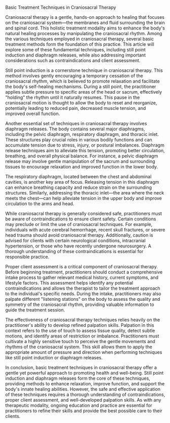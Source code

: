 Basic Treatment Techniques in Craniosacral Therapy

Craniosacral therapy is a gentle, hands-on approach to healing that focuses on the craniosacral system—the membranes and fluid surrounding the brain and spinal cord. This holistic treatment modality aims to enhance the body's natural healing processes by manipulating the craniosacral rhythm. Among the various techniques employed in craniosacral therapy, several basic treatment methods form the foundation of this practice. This article will explore some of these fundamental techniques, including still point induction and diaphragm releases, while also addressing important considerations such as contraindications and client assessment.

Still point induction is a cornerstone technique in craniosacral therapy. This method involves gently encouraging a temporary cessation of the craniosacral rhythm, which is believed to promote relaxation and facilitate the body's self-healing mechanisms. During a still point, the practitioner applies subtle pressure to specific areas of the head or sacrum, effectively "holding" the rhythm until it naturally resumes. This pause in the craniosacral motion is thought to allow the body to reset and reorganize, potentially leading to reduced pain, decreased muscle tension, and improved overall function.

Another essential set of techniques in craniosacral therapy involves diaphragm releases. The body contains several major diaphragms, including the pelvic diaphragm, respiratory diaphragm, and thoracic inlet. These structures play crucial roles in various bodily functions and can accumulate tension due to stress, injury, or postural imbalances. Diaphragm release techniques aim to alleviate this tension, promoting better circulation, breathing, and overall physical balance. For instance, a pelvic diaphragm release may involve gentle manipulation of the sacrum and surrounding tissues to encourage relaxation and improved function in the lower body.

The respiratory diaphragm, located between the chest and abdominal cavities, is another key area of focus. Releasing tension in this diaphragm can enhance breathing capacity and reduce strain on the surrounding structures. Similarly, addressing the thoracic inlet—the area where the neck meets the chest—can help alleviate tension in the upper body and improve circulation to the arms and head.

While craniosacral therapy is generally considered safe, practitioners must be aware of contraindications to ensure client safety. Certain conditions may preclude or limit the use of craniosacral techniques. For example, individuals with acute cerebral hemorrhage, recent skull fractures, or severe head trauma should avoid craniosacral therapy. Additionally, caution is advised for clients with certain neurological conditions, intracranial hypertension, or those who have recently undergone neurosurgery. A thorough understanding of these contraindications is essential for responsible practice.

Proper client assessment is a critical component of craniosacral therapy. Before beginning treatment, practitioners should conduct a comprehensive intake process to gather relevant medical history, current symptoms, and lifestyle factors. This assessment helps identify any potential contraindications and allows the therapist to tailor the treatment approach to the individual's specific needs. During the intake, practitioners may also palpate different "listening stations" on the body to assess the quality and symmetry of the craniosacral rhythm, providing valuable information to guide the treatment session.

The effectiveness of craniosacral therapy techniques relies heavily on the practitioner's ability to develop refined palpation skills. Palpation in this context refers to the use of touch to assess tissue quality, detect subtle motions, and identify areas of restriction or imbalance. Practitioners must cultivate a highly sensitive touch to perceive the gentle movements and rhythms of the craniosacral system. This skill allows them to apply the appropriate amount of pressure and direction when performing techniques like still point induction or diaphragm releases.

In conclusion, basic treatment techniques in craniosacral therapy offer a gentle yet powerful approach to promoting health and well-being. Still point induction and diaphragm releases form the core of these techniques, providing methods to enhance relaxation, improve function, and support the body's innate healing abilities. However, the safe and effective application of these techniques requires a thorough understanding of contraindications, proper client assessment, and well-developed palpation skills. As with any therapeutic modality, ongoing education and practice are essential for practitioners to refine their skills and provide the best possible care to their clients.